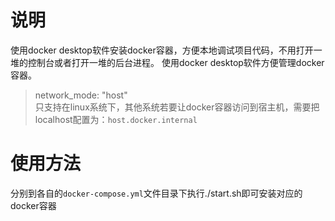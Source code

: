 # 说明
使用docker desktop软件安装docker容器，方便本地调试项目代码，不用打开一堆的控制台或者打开一堆的后台进程。
使用docker desktop软件方便管理docker容器。
> network_mode: "host"  
> 只支持在linux系统下，其他系统若要让docker容器访问到宿主机，需要把localhost配置为：`host.docker.internal`
# 使用方法
分别到各自的`docker-compose.yml`文件目录下执行./start.sh即可安装对应的docker容器